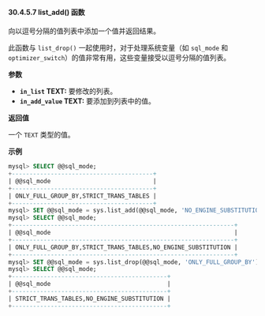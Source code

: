 #### 30.4.5.7 list_add() 函数

向以逗号分隔的值列表中添加一个值并返回结果。

此函数与 `list_drop()` 一起使用时，对于处理系统变量（如 `sql_mode` 和 `optimizer_switch`）的值非常有用，这些变量接受以逗号分隔的值列表。

**参数**

- **`in_list` TEXT:** 要修改的列表。  
- **`in_add_value` TEXT:** 要添加到列表中的值。

**返回值**

一个 `TEXT` 类型的值。

**示例**

```sql
mysql> SELECT @@sql_mode;
+----------------------------------------+
| @@sql_mode                             |
+----------------------------------------+
| ONLY_FULL_GROUP_BY,STRICT_TRANS_TABLES |
+----------------------------------------+
mysql> SET @@sql_mode = sys.list_add(@@sql_mode, 'NO_ENGINE_SUBSTITUTION');
mysql> SELECT @@sql_mode;
+---------------------------------------------------------------+
| @@sql_mode                                                    |
+---------------------------------------------------------------+
| ONLY_FULL_GROUP_BY,STRICT_TRANS_TABLES,NO_ENGINE_SUBSTITUTION |
+---------------------------------------------------------------+
mysql> SET @@sql_mode = sys.list_drop(@@sql_mode, 'ONLY_FULL_GROUP_BY');
mysql> SELECT @@sql_mode;
+--------------------------------------------+
| @@sql_mode                                 |
+--------------------------------------------+
| STRICT_TRANS_TABLES,NO_ENGINE_SUBSTITUTION |
+--------------------------------------------+
```

